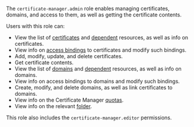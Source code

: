 The `certificate-manager.admin` role enables managing certificates, domains, and access to them, as well as getting the certificate contents.

Users with this role can:
* View the list of [certificates](../../certificate-manager/concepts/index.md/#types) and [dependent](../../certificate-manager/concepts/services.md) resources, as well as info on certificates.
* View info on [access bindings](../../iam/concepts/access-control/index.md#access-bindings) to certificates and modify such bindings.
* Add, modify, update, and delete certificates.
* Get certificate contents.
* View the list of [domains](../../certificate-manager/concepts/domains/index.md) and [dependent](../../certificate-manager/concepts/domains/services.md) resources, as well as info on domains.
* View info on access bindings to domains and modify such bindings.
* Create, modify, and delete domains, as well as link certificates to domains.
* View info on the Certificate Manager [quotas](../../certificate-manager/concepts/limits.md#certificate-manager-quotas).
* View info on the relevant [folder](../../resource-manager/concepts/resources-hierarchy.md#folder).

This role also includes the `certificate-manager.editor` permissions.